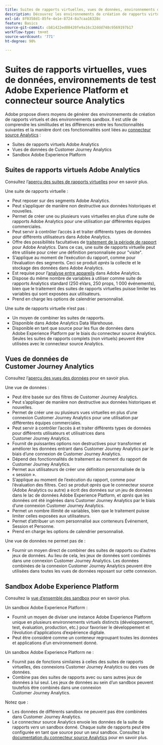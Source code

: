 ```yaml
---
title: Suites de rapports virtuelles, vues de données, environnements de test Adobe Experience Platform et connecteur source Analytics
description: Découvrez les environnements de création de rapports virtuels et les environnements sandbox.
exl-id: 8f0358d1-85fe-4e1e-8724-8a7caa16328c
feature: Basics
source-git-commit: cb81422ed08420fe9a16c32ddd748c9569197b17
workflow-type: tm+mt
source-wordcount: '771'
ht-degree: 90%

---
```


# Suites de rapports virtuelles, vues de données, environnements de test Adobe Experience Platform et connecteur source Analytics

Adobe propose divers moyens de générer des environnements de création de rapports virtuels et des environnements sandbox. Il est utile de comprendre les similitudes et les différences entre les fonctionnalités suivantes et la manière dont ces fonctionnalités sont liées au [connecteur source Analytics](https://experienceleague.adobe.com/docs/experience-platform/sources/ui-tutorials/create/adobe-applications/analytics.html?lang=fr) :

* Suites de rapports virtuels Adobe Analytics
* Vues de données de Customer Journey Analytics
* Sandbox Adobe Experience Platform

## Suites de rapports virtuels Adobe Analytics

Consultez l’[aperçu des suites de rapports virtuelles](https://experienceleague.adobe.com/docs/analytics/components/virtual-report-suites/vrs-about.html?lang=fr) pour en savoir plus.

Une suite de rapports virtuelle :

* Peut reposer sur des segments Adobe Analytics.
* Peut s’appliquer de manière non destructive aux données historiques et nouvelles.
* Permet de créer une ou plusieurs vues virtuelles en plus d’une suite de rapports Adobe Analytics pour une utilisation par différentes équipes commerciales.
* Peut servir à contrôler l’accès à et traiter différents types de données pour différents utilisateurs dans Adobe Analytics.
* Offre des possibilités facultatives de [traitement de la période de rapport](https://experienceleague.adobe.com/docs/analytics/components/virtual-report-suites/vrs-report-time-processing.html?lang=fr) pour Adobe Analytics. Dans ce cas, une suite de rapports virtuelle peut être utilisée pour créer une définition personnalisée pour &quot;visite&quot;.
* S’applique au moment de l’exécution du rapport, comme pour l’évaluation des segments. Ceci se produit _après_ la collecte et le stockage des données dans Adobe Analytics.
* Est requise pour l’[analyse entre appareils](https://experienceleague.adobe.com/docs/analytics/components/cda/overview.html?lang=fr) dans Adobe Analytics.
* Dispose du même nombre de variables à utiliser comme suite de rapports Analytics standard (250 eVars, 250 props, 1 000 événements), bien que le traitement des suites de rapports virtuelles puisse limiter les variables qui sont exposées aux utilisateurs.
* Prend en charge les options de calendrier personnalisé.

Une suite de rapports virtuelle n’est pas :

* Un moyen de combiner les suites de rapports.
* Disponible dans Adobe Analytics Data Warehouse.
* Disponible en tant que source pour les flux de données dans Adobe Experience Platform par le biais du connecteur source Analytics. Seules les suites de rapports complets (non virtuels) peuvent être utilisées avec le connecteur source Analytics.


## Vues de données de Customer Journey Analytics

Consultez l’[aperçu des vues des données](https://experienceleague.adobe.com/docs/analytics-platform/using/cja-dataviews/data-views.html?lang=fr) pour en savoir plus.

Une vue de données :

* Peut être basée sur des filtres de Customer Journey Analytics.
* Peut s’appliquer de manière non destructive aux données historiques et nouvelles.
* Permet de créer une ou plusieurs vues virtuelles en plus d’une connexion Customer Journey Analytics pour une utilisation par différentes équipes commerciales.
* Peut servir à contrôler l’accès à et traiter différents types de données pour différents utilisateurs et utilisatrices dans Customer Journey Analytics.
* Fournit de puissantes options non destructives pour transformer et améliorer les données entrant dans Customer Journey Analytics par le biais d’une connexion de Customer Journey Analytics.
* Dépend des fonctionnalités de traitement au moment du rapport de Customer Journey Analytics.
* Permet aux utilisateurs de créer une définition personnalisée de la « session ».
* S’applique au moment de l’exécution du rapport, comme pour l’évaluation des filtres. Ceci se produit _après_ que le connecteur source (Adobe Analytics ou autre) a écrit des données sur un jeu de données dans le lac de données Adobe Experience Platform, et _après_ que les données ont été ingérées dans Customer Journey Analytics par le biais d’une connexion Customer Journey Analytics.
* Permet un nombre illimité de variables, bien que le traitement puisse limiter celles exposées aux utilisateurs.
* Permet d’attribuer un nom personnalisé aux conteneurs Événement, Session et Personne.
* Prend en charge les options de calendrier personnalisé.

Une vue de données ne permet pas de :

* Fournir un moyen direct de combiner des suites de rapports ou d’autres jeux de données. Au lieu de cela, les jeux de données sont combinés dans une connexion Customer Journey Analytics. Les données combinées de la connexion Customer Journey Analytics peuvent être utilisées dans toutes les vues de données reposant sur cette connexion.

## Sandbox Adobe Experience Platform

Consultez la [vue d’ensemble des sandbox](https://experienceleague.adobe.com/docs/experience-platform/sandbox/home.html?lang=fr) pour en savoir plus.

Un sandbox Adobe Experience Platform :

* Fournit un moyen de diviser une instance Adobe Experience Platform unique en plusieurs environnements virtuels distincts (développement, test, évaluation, production, etc.) pour favoriser le développement et l’évolution d’applications d’expérience digitale.
* Peut être considéré comme un conteneur regroupant toutes les données et applications d’un environnement donné.

Un sandbox Adobe Experience Platform ne :

* Fournit pas de fonctions similaires à celles des suites de rapports virtuelles, des connexions Customer Journey Analytics ou des vues de données.
* Combine pas des suites de rapports avec ou sans autres jeux de données à lui seul. Les jeux de données au sein d’un sandbox peuvent toutefois être combinés dans une connexion Customer Journey Analytics.

Notez que :

* Les données de différents sandbox ne peuvent pas être combinées dans Customer Journey Analytics.
* Le connecteur source Analytics envoie les données de la suite de rapports _vers_ un sandbox donné. Chaque suite de rapports peut être configurée en tant que source pour un seul sandbox. Consultez la [documentation du connecteur source Analytics](https://experienceleague.adobe.com/docs/experience-platform/sources/ui-tutorials/create/adobe-applications/analytics.html?lang=fr) pour en savoir plus.
